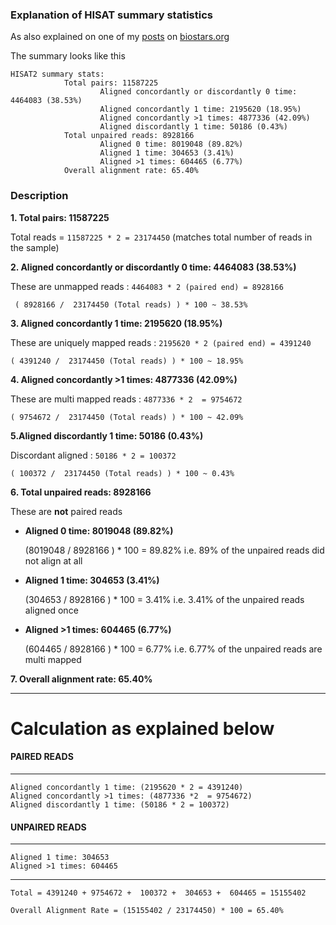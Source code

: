### Explanation of HISAT summary statistics 

As also explained on one of my [posts](https://www.biostars.org/p/313264/#313355
) on [biostars.org](www.biostars.org)

The summary looks like this

```
HISAT2 summary stats:
            Total pairs: 11587225
                    Aligned concordantly or discordantly 0 time: 4464083 (38.53%)
                    Aligned concordantly 1 time: 2195620 (18.95%)
                    Aligned concordantly >1 times: 4877336 (42.09%)
                    Aligned discordantly 1 time: 50186 (0.43%)
            Total unpaired reads: 8928166
                    Aligned 0 time: 8019048 (89.82%)
                    Aligned 1 time: 304653 (3.41%)
                    Aligned >1 times: 604465 (6.77%)
            Overall alignment rate: 65.40%

```

### Description


**1. Total pairs: 11587225** 

Total reads = `11587225 * 2 = 23174450` (matches total number of reads in the sample)


**2. Aligned concordantly or discordantly 0 time: 4464083 (38.53%)**

These are unmapped reads :  `4464083 * 2 (paired end) = 8928166`

  

     ( 8928166 /  23174450 (Total reads) ) * 100 ~ 38.53%

**3. Aligned concordantly 1 time: 2195620 (18.95%)**

These are uniquely mapped reads : `2195620 * 2 (paired end) = 4391240`

   

    ( 4391240 /  23174450 (Total reads) ) * 100 ~ 18.95%

**4. Aligned concordantly >1 times: 4877336 (42.09%)**

These are multi mapped reads : `4877336 * 2  = 9754672`

    ( 9754672 /  23174450 (Total reads) ) * 100 ~ 42.09%

**5.Aligned discordantly 1 time: 50186 (0.43%)**

Discordant aligned : `50186 * 2 = 100372`

    ( 100372 /  23174450 (Total reads) ) * 100 ~ 0.43%

**6. Total unpaired reads: 8928166**

These are **not** paired reads

 - **Aligned 0 time: 8019048 (89.82%)**

    (8019048 / 8928166 ) * 100 = 89.82%  i.e. 89% of the unpaired reads did not align at all

 - **Aligned 1 time: 304653 (3.41%)** 

    (304653 / 8928166 ) * 100 = 3.41%  i.e. 3.41% of the unpaired reads aligned once

 - **Aligned >1 times: 604465 (6.77%)**

    (604465 / 8928166 ) * 100 = 6.77%  i.e. 6.77% of the unpaired reads are multi mapped

**7. Overall alignment rate: 65.40%**

----------

# Calculation as explained below

#### PAIRED READS
---------------------

    Aligned concordantly 1 time: (2195620 * 2 = 4391240)
    Aligned concordantly >1 times: (4877336 *2  = 9754672)
    Aligned discordantly 1 time: (50186 * 2 = 100372)

#### UNPAIRED READS
-------------------------

    Aligned 1 time: 304653 
    Aligned >1 times: 604465


----------


    Total = 4391240 + 9754672 +  100372 +  304653 +  604465 = 15155402
    
    Overall Alignment Rate = (15155402 / 23174450) * 100 = 65.40%
